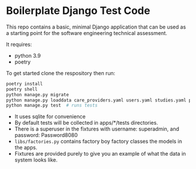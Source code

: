 # Boilerplate Django Test Code

This repo contains a basic, minimal Django application that can be used as a starting point for the software engineering
technical assessment.

It requires:

* python 3.9
* poetry

To get started clone the respository then run:

```bash
poetry install
poetry shell
python manage.py migrate
python manage.py loaddata care_providers.yaml users.yaml studies.yaml patients.yaml
python manage.py test  # runs tests
```

* It uses sqlite for convenience
* By default tests will be collected in apps/*/tests directories.
* There is a superuser in the fixtures with username: superadmin, and password: Password8080
* `libs/factories.py` contains factory boy factory classes the models in the apps.
* Fixtures are provided purely to give you an example of what the data in system looks like.


